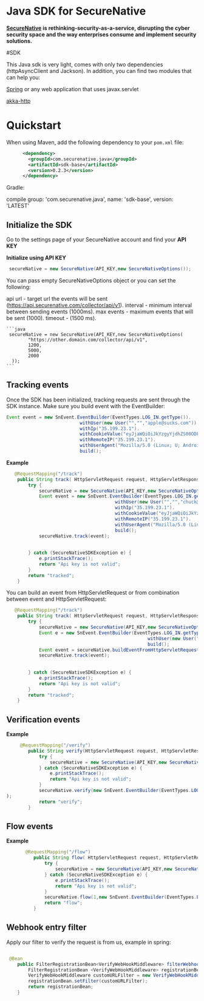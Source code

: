 
# Java SDK for SecureNative


**[SecureNative](https://www.securenative.com/) is rethinking-security-as-a-service, disrupting the cyber security space and the way enterprises consume and implement security solutions.**


#SDK

This Java sdk is very light, comes with only two dependencies (httpAsyncClient and Jackson).
In addition, you can find two modules that can help you:

[Spring](https://github.com/securenative/securenative-java/tree/master/spring) or any web application that uses javax.servlet

[akka-http](https://github.com/securenative/securenative-java/tree/master/akka-http)

# Quickstart

When using Maven, add the following dependency to your `pom.xml` file:
```xml
      <dependency>
        <groupId>com.securenative.java</groupId>
        <artifactId>sdk-base</artifactId>
        <version>0.2.3</version>
      </dependency>
```

Gradle:

compile group: 'com.securenative.java', name: 'sdk-base', version: 'LATEST'



## Initialize the SDK

Go to the settings page of your SecureNative account and find your **API KEY**

**Initialize using API KEY**

```java
 secureNative = new SecureNative(API_KEY,new SecureNativeOptions());
```

You can pass empty SecureNativeOptions object or you can set the following:

   api url - target url the events will be sent (https://api.securenative.com/collector/api/v1).
   interval - minimum interval between sending events (1000ms).
   max events - maximum events that will be sent (1000).
   timeout - (1500 ms).

    ```java
     secureNative = new SecureNative(API_KEY,new SecureNativeOptions(
            "https://other.domain.com/collector/api/v1",
            1200,
            5000,
            2000     
      ));
    ```

## Tracking events

Once the SDK has been initialized, tracking requests are sent through the SDK
instance. Make sure you build event with the EventBuilder:

 ```java
Event event = new SnEvent.EventBuilder(EventTypes.LOG_IN.getType()).
                            withUser(new User("","","apple@sucks.com")).
                            withIp("35.199.23.1").
                            withCookieValue("eyJjaWQiOiJkYzgyYjdhZS00ODFkLTQyODItYTMyZC0xZTU1Njk2ZjNmZTQiLCJmcCI6Ijk5NGYzZjVjZTRiYWUwODQzMTRhOTFkNzgyN2I1MWYuMjQ3MDBmOWYxOTg2ODAwYWI0ZmNjODgwNTMwZGQwZWQifQ").
                            withRemoteIP("35.199.23.1").
                            withUserAgent("Mozilla/5.0 (Linux; U; Android 4.4.2; zh-cn; GT-I9500 Build/KOT49H) AppleWebKit/537.36 (KHTML, like Gecko)Version/4.0 MQQBrowser/5.0 QQ-URL-Manager Mobile Safari/537.36").
                            build();
 ```

**Example**

```java
   @RequestMapping("/track")
    public String track( HttpServletRequest request, HttpServletResponse response) {
        try {
            secureNative = new SecureNative(API_KEY,new SecureNativeOptions());
            Event event = new SnEvent.EventBuilder(EventTypes.LOG_IN.getType()).
                                        withUser(new User("","","chuck@norris.com")).
                                        withIp("35.199.23.1").
                                        withCookieValue("eyJjaWQiOiJkYzgyYjdhZS00ODFkLTQyODItYTMyZC0xZTU1Njk2ZjNmZTQiLCJmcCI6Ijk5NGYzZjVjZTRiYWUwODQzMTRhOTFkNzgyN2I1MWYuMjQ3MDBmOWYxOTg2ODAwYWI0ZmNjODgwNTMwZGQwZWQifQ").
                                        withRemoteIP("35.199.23.1").
                                        withUserAgent("Mozilla/5.0 (Linux; U; Android 4.4.2; zh-cn; GT-I9500 Build/KOT49H) AppleWebKit/537.36 (KHTML, like Gecko)Version/4.0 MQQBrowser/5.0 QQ-URL-Manager Mobile Safari/537.36").
                                        build();
            secureNative.track(event);
            
            
        } catch (SecureNativeSDKException e) {
            e.printStackTrace();
            return "Api key is not valid";
        }
        return "tracked";
    }

```

You can build an event from HttpServletRequest or from combination between event and HttpServletRequest:


```java
   @RequestMapping("/track")
    public String track( HttpServletRequest request, HttpServletResponse response) {
        try {
            secureNative = new SecureNative(API_KEY,new SecureNativeOptions());
            Event e = new SnEvent.EventBuilder(EventTypes.LOG_IN.getType()).
                                                    withUser(new User("","","chuck@norris.com")).
                                                    build();
            Event event = secureNative.buildEventFromHttpServletRequest(request, e);
            secureNative.track(event);
            
            
        } catch (SecureNativeSDKException e) {
            e.printStackTrace();
            return "Api key is not valid";
        }
        return "tracked";
    }

```





## Verification events

**Example**

```java
     @RequestMapping("/verify")
        public String verify(HttpServletRequest request, HttpServletResponse response) {
            try {
                secureNative = new SecureNative(API_KEY,new SecureNativeOptions());
            } catch (SecureNativeSDKException e) {
                e.printStackTrace();
                return "Api key is not valid";
            }
            secureNative.verify(new SnEvent.EventBuilder(EventTypes.LOG_IN.getType()).withUser(new User("1","Dan","Dan@Dan.dan")).withIp(ip).withRemoteIP(remoteIP).withUserAgent(userAgent).build());
);
            return "verify";
        }

```
## Flow events

**Example**

```java
       @RequestMapping("/flow")
          public String flow( HttpServletRequest request, HttpServletResponse response) {
              try {
                  secureNative = new SecureNative(API_KEY,new SecureNativeOptions());
              } catch (SecureNativeSDKException e) {
                  e.printStackTrace();
                  return "Api key is not valid";
              }
              secureNative.flow(1,new SnEvent.EventBuilder(EventTypes.LOG_IN.getType()).withUser(new User("1","Dan","Dan@Dan.dan")).withIp(ip).withRemoteIP(remoteIP).withUserAgent(userAgent).build());
              return "flow";
          }
```

## Webhook entry filter

Apply our filter to verify the request is from us, example in spring:

```java

 @Bean
    public FilterRegistrationBean<VerifyWebHookMiddleware> filterWebhook() throws SecureNativeSDKException {
        FilterRegistrationBean <VerifyWebHookMiddleware> registrationBean = new FilterRegistrationBean();
        VerifyWebHookMiddleware customURLFilter = new VerifyWebHookMiddleware("API KEY");
        registrationBean.setFilter(customURLFilter);
        return registrationBean;
    }
 ```